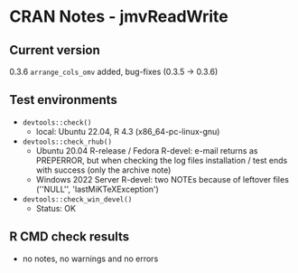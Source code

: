 # CRAN Notes - jmvReadWrite

## Current version
0.3.6
``arrange_cols_omv`` added, bug-fixes (0.3.5 -> 0.3.6)

## Test environments
* ``devtools::check()``
  - local: Ubuntu 22.04, R 4.3 (x86_64-pc-linux-gnu)
* ``devtools::check_rhub()``
  - Ubuntu 20.04 R-release / Fedora R-devel: e-mail returns as PREPERROR, but when checking the log files installation / test ends with success (only the archive note)
  - Windows 2022 Server R-devel: two NOTEs because of leftover files (''NULL'', 'lastMiKTeXException')
* ``devtools::check_win_devel()``
  - Status: OK

## R CMD check results
* no notes, no warnings and no errors

